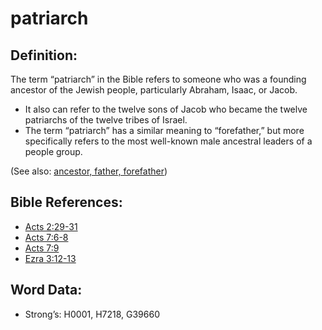 # patriarch

## Definition:

The term “patriarch” in the Bible refers to someone who was a founding ancestor of the Jewish people, particularly Abraham, Isaac, or Jacob.

* It also can refer to the twelve sons of Jacob who became the twelve patriarchs of the twelve tribes of Israel.
* The term “patriarch” has a similar meaning to “forefather,” but more specifically refers to the most well-known male ancestral leaders of a people group.

(See also: [ancestor, father, forefather](../other/father.md))

## Bible References:

* [Acts 2:29-31](rc://en/tn/help/act/02/29)
* [Acts 7:6-8](rc://en/tn/help/act/07/06)
* [Acts 7:9](rc://en/tn/help/act/07/09)
* [Ezra 3:12-13](rc://en/tn/help/ezr/03/12)

## Word Data:

* Strong’s: H0001, H7218, G39660
